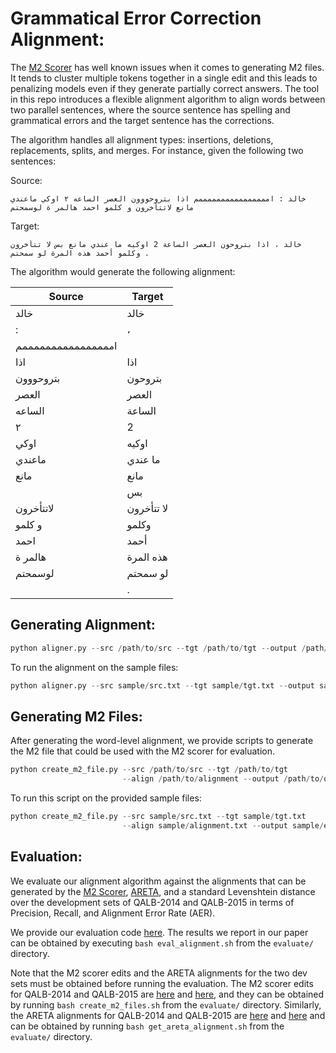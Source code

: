 # Grammatical Error Correction Alignment:
The [M2 Scorer](https://github.com/nusnlp/m2scorer) has well known issues when it comes to generating M2 files. It tends to cluster multiple tokens together in a single edit and this leads to penalizing models even if they generate partially correct answers. The tool in this repo introduces a flexible alignment algorithm to align words between two parallel sentences, where the source sentence has spelling and grammatical errors and the target sentence has the corrections.

The algorithm handles all alignment types: insertions, deletions, replacements, splits, and merges. For instance, given the following two sentences:

Source:
```
خالد : اممممممممممممممممم اذا بتروحووون العصر الساعه ٢ اوكي ماعندي مانع لاتتأخرون و كلمو احمد هالمر ة لوسمحتم
```

Target:
```
خالد ، اذا بتروحون العصر الساعة 2 اوكيه ما عندي مانع بس لا تتأخرون وكلمو أحمد هذه المرة لو سمحتم .
```

The algorithm would generate the following alignment:

|Source|Target|
|--------------------|----------------------------|
|خالد | خالد |
| : |  ،|
| اممممممممممممممممم| |
|اذا | اذا |
|بتروحووون | بتروحون |
|العصر | العصر |
|الساعه | الساعة |
| ٢ | 2 |
| اوكي  | اوكيه |
|ماعندي | ما عندي |
|مانع | مانع |
| | بس |
|لاتتأخرون | لا تتأخرون |
| و كلمو | وكلمو |
|احمد | أحمد |
| هالمر ة | هذه المرة |
| لوسمحتم | لو سمحتم |
| | . |

## Generating Alignment:

```python
python aligner.py --src /path/to/src --tgt /path/to/tgt --output /path/to/output
```

To run the alignment on the sample files:

```python
python aligner.py --src sample/src.txt --tgt sample/tgt.txt --output sample/alignment.txt
```

## Generating M2 Files:

After generating the word-level alignment, we provide scripts to generate the M2 file that could be used with the M2 scorer for evaluation.

```python 
python create_m2_file.py --src /path/to/src --tgt /path/to/tgt 
                         --align /path/to/alignment --output /path/to/output
```

To run this script on the provided sample files:

```python
python create_m2_file.py --src sample/src.txt --tgt sample/tgt.txt 
                         --align sample/alignment.txt --output sample/edits.m2
```

## Evaluation:

We evaluate our alignment algorithm against the alignments that can be generated by the [M2 Scorer](https://github.com/nusnlp/m2scorer), [ARETA](https://github.com/balhafni/arabic-gec/tree/master/areta), and a standard Levenshtein distance over the development sets of QALB-2014 and QALB-2015 in terms of Precision, Recall, and Alignment Error Rate (AER).

We provide our evaluation code [here](evaluate/evaluate.py). The results we report in our paper can be obtained by executing `bash eval_alignment.sh` from the `evaluate/` directory.

Note that the M2 scorer edits and the ARETA alignments for the two dev sets must be obtained before running the evaluation. The M2 scorer edits for QALB-2014 and QALB-2015 are [here](evaluate/qalb14_dev.m2) and [here](evaluate/qalb15_dev.m2), and they can be obtained by running `bash create_m2_files.sh` from the `evaluate/` directory. Similarly, the ARETA alignments for QALB-2014 and QALB-2015 are [here](evaluate/qalb14_dev.align.areta) and [here](evaluate/qalb15_dev.align.areta) and can be obtained by running `bash get_areta_alignment.sh` from the `evaluate/` directory.





